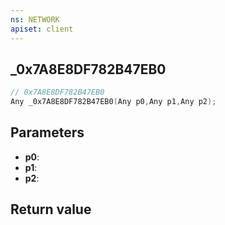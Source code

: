 ```yaml
---
ns: NETWORK
apiset: client
---
```

## _0x7A8E8DF782B47EB0

```c
// 0x7A8E8DF782B47EB0
Any _0x7A8E8DF782B47EB0(Any p0,Any p1,Any p2);
```


## Parameters
* **p0**:
* **p1**:
* **p2**:

## Return value

